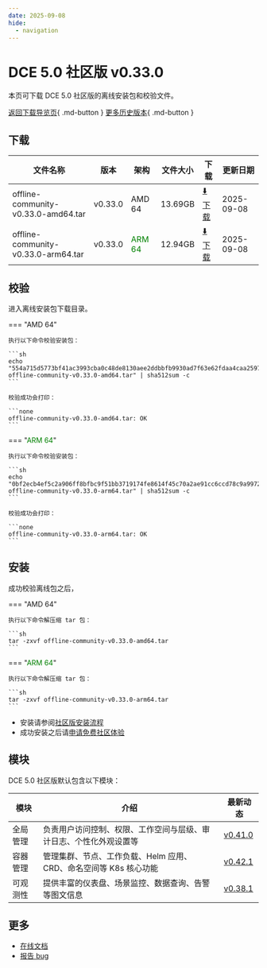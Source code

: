 ```yaml
---
date: 2025-09-08
hide:
  - navigation
---
```


# DCE 5.0 社区版 v0.33.0

本页可下载 DCE 5.0 社区版的离线安装包和校验文件。

[返回下载导览页](../index.md){ .md-button } [更多历史版本](./dce5-installer-history.md){ .md-button }

## 下载

| 文件名称 | 版本 | 架构 | 文件大小 | 下载 | 更新日期 |
| ------- | --- | ---- | ------ | --- | ------- |
| offline-community-v0.33.0-amd64.tar | v0.33.0 | AMD 64 | 13.69GB | [:arrow_down: 下载](https://qiniu-download-public.daocloud.io/DaoCloud_Enterprise/dce5/offline-community-v0.33.0-amd64.tar) | 2025-09-08 |
| offline-community-v0.33.0-arm64.tar | v0.33.0 | <font color="green">ARM 64</font> | 12.94GB | [:arrow_down: 下载](https://qiniu-download-public.daocloud.io/DaoCloud_Enterprise/dce5/offline-community-v0.33.0-arm64.tar) | 2025-09-08 |

## 校验

进入离线安装包下载目录。

=== "AMD 64"

    执行以下命令校验安装包：

    ```sh
    echo "554a715d5773bf41ac3993cba0c48de8130aee2ddbbfb9930ad7f63e62fdaa4caa2597965ab57eb21ba09715d1bee386d81a97b313ebf8b3d782fdf2a2af85b2  offline-community-v0.33.0-amd64.tar" | sha512sum -c
    ```

    校验成功会打印：

    ```none
    offline-community-v0.33.0-amd64.tar: OK
    ```

=== "<font color="green">ARM 64</font>"

    执行以下命令校验安装包：

    ```sh
    echo "0bf2ecb4ef5c2a906ff8bfbc9f51bb3719174fe8614f45c70a2ae91cc6ccd78c9a9972eac827c71966ec5dddc1d4185b819fbb804709c599ac2280e0356a246f  offline-community-v0.33.0-arm64.tar" | sha512sum -c
    ```

    校验成功会打印：

    ```none
    offline-community-v0.33.0-arm64.tar: OK
    ```

## 安装

成功校验离线包之后，

=== "AMD 64"

    执行以下命令解压缩 tar 包：

    ```sh
    tar -zxvf offline-community-v0.33.0-amd64.tar
    ```

=== "<font color="green">ARM 64</font>"

    执行以下命令解压缩 tar 包：

    ```sh
    tar -zxvf offline-community-v0.33.0-arm64.tar
    ```

- 安装请参阅[社区版安装流程](../../install/community/k8s/online.md#_2)
- 成功安装之后请[申请免费社区体验](../../dce/license0.md)

## 模块

DCE 5.0 社区版默认包含以下模块：

| 模块     | 介绍            | 最新动态         |
| -------- | -------------- | -------------- |
| 全局管理 | 负责用户访问控制、权限、工作空间与层级、审计日志、个性化外观设置等 | [v0.41.0](../../ghippo/intro/release-notes.md#) |
| 容器管理 | 管理集群、节点、工作负载、Helm 应用、CRD、命名空间等 K8s 核心功能 | [v0.42.1](../../kpanda/intro/release-notes.md#) |
| 可观测性 | 提供丰富的仪表盘、场景监控、数据查询、告警等图文信息 | [v0.38.1](../../insight/intro/release-notes.md#) |

## 更多

- [在线文档](../../dce/index.md)
- [报告 bug](https://github.com/DaoCloud/DaoCloud-docs/issues)
